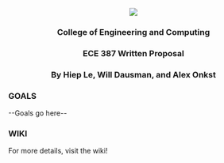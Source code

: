<p align="center">
  <img src="https://specials-images.forbesimg.com/imageserve/557f3a3ae4b017853ecec0cf/300x300.jpg">
</p>
<h3 align="center">College of Engineering and Computing</h3>
<h3 align="center">ECE 387 Written Proposal</h3>
<h3 align="center">By Hiep Le, Will Dausman, and Alex Onkst</h3>

### GOALS
--Goals go here--

### WIKI
For more details, visit the wiki!
